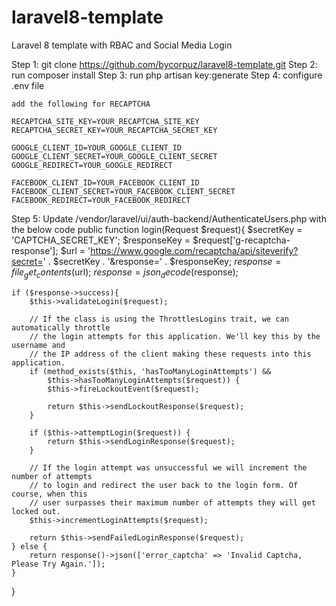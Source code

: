 # laravel8-template
Laravel 8 template with RBAC and Social Media Login

Step 1: git clone https://github.com/bycorpuz/laravel8-template.git
Step 2: run composer install
Step 3: run php artisan key:generate
Step 4: configure .env file

    add the following for RECAPTCHA
    
    RECAPTCHA_SITE_KEY=YOUR_RECAPTCHA_SITE_KEY
    RECAPTCHA_SECRET_KEY=YOUR_RECAPTCHA_SECRET_KEY
    
    GOOGLE_CLIENT_ID=YOUR_GOOGLE_CLIENT_ID
    GOOGLE_CLIENT_SECRET=YOUR_GOOGLE_CLIENT_SECRET
    GOOGLE_REDIRECT=YOUR_GOOGLE_REDIRECT

    FACEBOOK_CLIENT_ID=YOUR_FACEBOOK_CLIENT_ID
    FACEBOOK_CLIENT_SECRET=YOUR_FACEBOOK_CLIENT_SECRET
    FACEBOOK_REDIRECT=YOUR_FACEBOOK_REDIRECT

Step 5: Update /vendor/laravel/ui/auth-backend/AuthenticateUsers.php with the below code
public function login(Request $request){
    $secretKey = 'CAPTCHA_SECRET_KEY';
    $responseKey = $request['g-recaptcha-response'];
    $url = 'https://www.google.com/recaptcha/api/siteverify?secret=' . $secretKey . '&response=' . $responseKey;
    $response = file_get_contents($url);
    $response = json_decode($response);

    if ($response->success){
        $this->validateLogin($request);

        // If the class is using the ThrottlesLogins trait, we can automatically throttle
        // the login attempts for this application. We'll key this by the username and
        // the IP address of the client making these requests into this application.
        if (method_exists($this, 'hasTooManyLoginAttempts') &&
            $this->hasTooManyLoginAttempts($request)) {
            $this->fireLockoutEvent($request);

            return $this->sendLockoutResponse($request);
        }

        if ($this->attemptLogin($request)) {
            return $this->sendLoginResponse($request);
        }

        // If the login attempt was unsuccessful we will increment the number of attempts
        // to login and redirect the user back to the login form. Of course, when this
        // user surpasses their maximum number of attempts they will get locked out.
        $this->incrementLoginAttempts($request);

        return $this->sendFailedLoginResponse($request);
    } else {
        return response()->json(['error_captcha' => 'Invalid Captcha, Please Try Again.']);
    }
}
